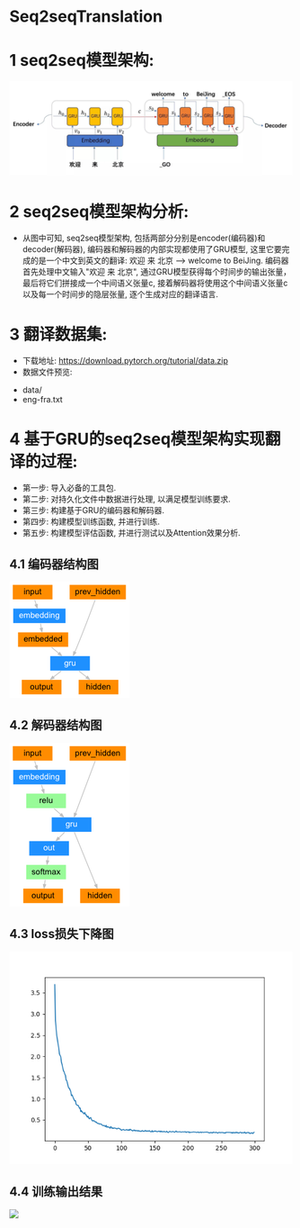 # Seq2seqTranslation

# 1 seq2seq模型架构:
![](plt/seq2seq.png)

# 2 seq2seq模型架构分析:
* 从图中可知, seq2seq模型架构, 包括两部分分别是encoder(编码器)和decoder(解码器), 编码器和解码器的内部实现都使用了GRU模型, 这里它要完成的是一个中文到英文的翻译: 欢迎 来 北京 --> welcome to BeiJing. 编码器首先处理中文输入"欢迎 来 北京", 通过GRU模型获得每个时间步的输出张量，最后将它们拼接成一个中间语义张量c, 接着解码器将使用这个中间语义张量c以及每一个时间步的隐层张量, 逐个生成对应的翻译语言.


# 3 翻译数据集:

* 下载地址: https://download.pytorch.org/tutorial/data.zip
* 数据文件预览:
- data/
- eng-fra.txt

# 4 基于GRU的seq2seq模型架构实现翻译的过程:

* 第一步: 导入必备的工具包.
* 第二步: 对持久化文件中数据进行处理, 以满足模型训练要求.
* 第三步: 构建基于GRU的编码器和解码器.
* 第四步: 构建模型训练函数, 并进行训练.
* 第五步: 构建模型评估函数, 并进行测试以及Attention效果分析.

## 4.1 编码器结构图
![](plt/编码器结构图.png)

## 4.2 解码器结构图
![](plt/解码器结构图.png)

## 4.3 loss损失下降图
![](plt/s2s_loss_attn_03.png)

## 4.4 训练输出结果
![](plt/30W次迭代-0.19.png)
